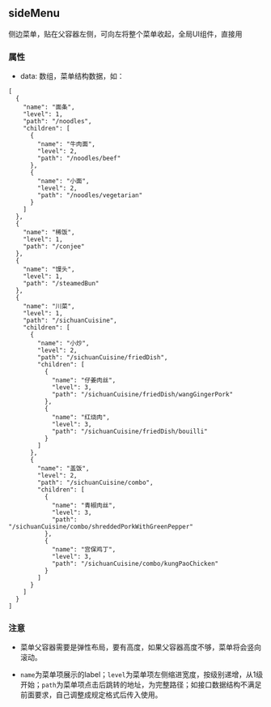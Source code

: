 ## sideMenu
侧边菜单，贴在父容器左侧，可向左将整个菜单收起，全局UI组件，直接用

### 属性
* data: 数组，菜单结构数据，如：
```$xslt
[
  {
    "name": "面条",
    "level": 1,
    "path": "/noodles",
    "children": [
      {
        "name": "牛肉面",
        "level": 2,
        "path": "/noodles/beef"
      },
      {
        "name": "小面",
        "level": 2,
        "path": "/noodles/vegetarian"
      }
    ]
  },
  {
    "name": "稀饭",
    "level": 1,
    "path": "/conjee"
  },
  {
    "name": "馒头",
    "level": 1,
    "path": "/steamedBun"
  },
  {
    "name": "川菜",
    "level": 1,
    "path": "/sichuanCuisine",
    "children": [
      {
        "name": "小炒",
        "level": 2,
        "path": "/sichuanCuisine/friedDish",
        "children": [
          {
            "name": "仔姜肉丝",
            "level": 3,
            "path": "/sichuanCuisine/friedDish/wangGingerPork"
          },
          {
            "name": "红烧肉",
            "level": 3,
            "path": "/sichuanCuisine/friedDish/bouilli"
          }
        ]
      },
      {
        "name": "盖饭",
        "level": 2,
        "path": "/sichuanCuisine/combo",
        "children": [
          {
            "name": "青椒肉丝",
            "level": 3,
            "path": "/sichuanCuisine/combo/shreddedPorkWithGreenPepper"
          },
          {
            "name": "宫保鸡丁",
            "level": 3,
            "path": "/sichuanCuisine/combo/kungPaoChicken"
          }
        ]
      }
    ]
  }
]
```

### 注意

* 菜单父容器需要是弹性布局，要有高度，如果父容器高度不够，菜单将会竖向滚动。

* `name`为菜单项展示的label；`level`为菜单项左侧缩进宽度，按级别递增，从1级开始；`path`为菜单项点击后跳转的地址，为完整路径；如接口数据结构不满足前面要求，自己调整成规定格式后传入使用。
